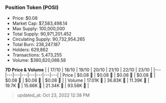 
  ### Position Token (POSI)
  - Price: $0.08
  - Market Cap: $7,583,498.14
  - Max Supply: 100,000,000
  - Total Supply: 90,971,201.452
  - Circulating Supply: 90,732,954.265
  - Total Burn: 238,247.187
  - Holders: 629,862
  - Transactions: 5,473,255
  - Volume: $380,820,088.58

  **7D Price & Volume**
  | | 17&#x2F;10 | 18&#x2F;10 | 19&#x2F;10 | 20&#x2F;10 | 21&#x2F;10 | 22&#x2F;10 | 23&#x2F;10 |
  |---|---|---|---|---|---|---|---|
  | Price | $0.08 🔻 | $0.08 🔻 | $0.08 🔻 | $0.08 🔻 | $0.08 🔻 | $0.08 🔻 | $0.08 🚀 |
  | Volume | 17.01K 🚀 | 36.83K 🚀 | 11.39K 🔻 | 19.7K 🚀 | 15.66K 🔻 | 21.34K 🚀 | 93.58K 🚀 |

  > updated_at: Oct 23, 2022 12:38 PM
